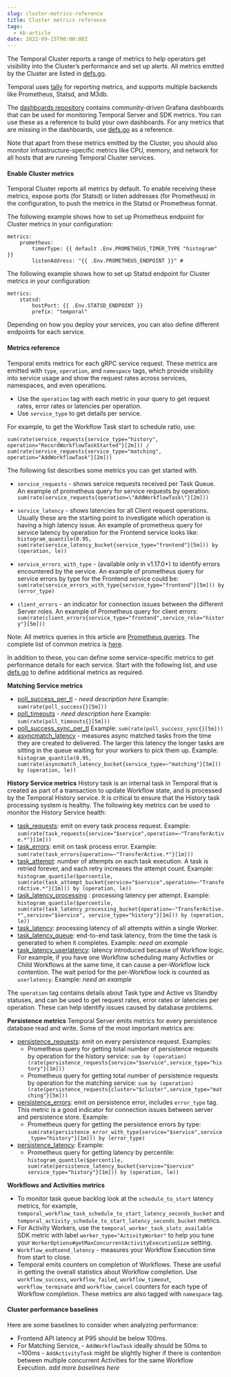 ```yaml
---
slug: cluster-metrics-reference
title: Cluster metrics reference
tags:
  - kb-article
date: 2022-09-15T00:00:00Z
---
```


The Temporal Cluster reports a range of metrics to help operators get visibility into the Cluster’s performance and set up alerts.
All metrics emitted by the Cluster are listed in [defs.go](https://github.com/temporalio/temporal/blob/master/common/metrics/defs.go).

Temporal uses [tally](https://github.com/uber-go/tally) for reporting metrics, and supports multiple backends like Prometheus, Statsd, and M3db.

The [dashboards repository](https://github.com/temporalio/dashboards) contains community-driven Grafana dashboards that can be used for monitoring Temporal Server and SDK metrics.
You can use these as a reference to build your own dashboards.
For any metrics that are missing in the dashboards, use [defs.go](https://github.com/temporalio/temporal/blob/master/common/metrics/defs.go) as a reference.

Note that apart from these metrics emitted by the Cluster, you should also monitor infrastructure-specific metrics like CPU, memory, and network for all hosts that are running Temporal Cluster services.

#### Enable Cluster metrics

Temporal Cluster reports all metrics by default.
To enable receiving these metrics, expose ports (for Statsd) or listen addresses (for Prometheus) in the configuration, to push the metrics in the Statsd or Prometheus format.

The following example shows how to set up Prometheus endpoint for Cluster metrics in your configuration:

```
metrics:
    prometheus:
        timerType: {{ default .Env.PROMETHEUS_TIMER_TYPE "histogram" }}
        listenAddress: "{{ .Env.PROMETHEUS_ENDPOINT }}" #
```

The following example shows how to set up Statsd endpoint for Cluster metrics in your configuration:

```
metrics:
    statsd:
        hostPort: {{ .Env.STATSD_ENDPOINT }}
        prefix: "temporal"
```

Depending on how you deploy your services, you can also define different endpoints for each service.

#### Metrics reference

Temporal emits metrics for each gRPC service request.
These metrics are emitted with `type`, `operation`, and `namespace` tags, which provide visibility into service usage and show the request rates across services, namespaces, and even operations.

- Use the `operation` tag with each metric in your query to get request rates, error rates or latencies per operation.
- Use `service_type` to get details per service.

For example, to get the Workflow Task start to schedule ratio, use:

```
sum(rate(service_requests{service_type="history", operation="RecordWorkflowTaskStarted"}[2m])) / sum(rate(service_requests{service_type="matching", operation="AddWorkflowTask"}[2m]))
```

The following list describes some metrics you can get started with.

- `service_requests` - shows service requests received per Task Queue.
  An example of prometheus query for service requests by operation:
  `sum(rate(service_requests{operation=\"AddWorkflowTask\"}[2m]))`

- `service_latency` - shows latencies for all Client request operations. Usually these are the starting point to investigate which operation is having a high latency issue.
  An example of prometheus query for service latency by operation for the Frontend service looks like:
  `histogram_quantile(0.95, sum(rate(service_latency_bucket{service_type="frontend"}[5m])) by (operation, le))`

- `service_errors_with_type` - (available only in v1.17.0+) to identify errors encountered by the service.
  An example of prometheus query for service errors by type for the Frontend service could be:
  `sum(rate(service_errors_with_type{service_type="frontend"}[5m])) by (error_type)`

- `client_errors` - an indicator for connection issues between the different Server roles.
  An example of Prometheus query for client errors:
  `sum(rate(client_errors{service_type="frontend",service_role="history"}[5m]))`

Note: All metrics queries in this article are [Prometheus queries](https://prometheus.io/docs/prometheus/latest/querying/basics/).
The complete list of common metrics is [here](https://github.com/temporalio/temporal/blob/fcec8f99bb199ad28632d5a1c84b9281f816db0c/common/metrics/defs.go#L2496).

In addition to these, you can define some service-specific metrics to get performance details for each service.
Start with the following list, and use [defs.go](https://github.com/temporalio/temporal/blob/master/common/metrics/defs.go) to define additional metrics as required.

**Matching Service metrics**

- [poll_success_per_tl](https://github.com/temporalio/temporal/blob/6a354ee73f41a26497130f6cd0f4b97ac157f680/common/metrics/defs.go#L2823) - _need description here_
  Example: `sum(rate(poll_success{}[5m]))`
- [poll_timeouts](https://github.com/temporalio/temporal/blob/6a354ee73f41a26497130f6cd0f4b97ac157f680/common/metrics/defs.go#L2824) - _need description here_
  Example: `sum(rate(poll_timeouts{}[5m]))`
- [poll_success_sync_per_tl](https://github.com/temporalio/temporal/blob/6a354ee73f41a26497130f6cd0f4b97ac157f680/common/metrics/defs.go#L2825)
  Example: `sum(rate(poll_success_sync{}[5m]))`
- [asyncmatch_latency](https://github.com/temporalio/temporal/blob/77be7a96c66e6ca1ffc1f6c56d2779e0264d5dfe/common/metrics/defs.go#L2807) - measures async matched tasks from the time they are created to delivered. The larger this latency the longer tasks are sitting in the queue waiting for your workers to pick them up.
  Example: `histogram_quantile(0.95, sum(rate(asyncmatch_latency_bucket{service_type=~"matching"}[5m])) by (operation, le))`

**History Service metrics**
History task is an internal task in Temporal that is created as part of a transaction to update Workflow state, and is processed by the Temporal History service.
It is critical to ensure that the History task processing system is healthy.
The following key metrics can be used to monitor the History Service health:

- [task_requests](https://github.com/temporalio/temporal/blob/fcec8f99bb199ad28632d5a1c84b9281f816db0c/common/metrics/defs.go#L2641): emit on every task process request.
  Example: `sum(rate(task_requests{service="$service",operation=~"TransferActive.*"}[1m]))`
- [task_errors](https://github.com/temporalio/temporal/blob/fcec8f99bb199ad28632d5a1c84b9281f816db0c/common/metrics/defs.go#L2648): emit on task process error.
  Example: `sum(rate(task_errors{operation=~"TransferActive.*"}[1m]))`
- [task_attempt](https://github.com/temporalio/temporal/blob/fcec8f99bb199ad28632d5a1c84b9281f816db0c/common/metrics/defs.go#L2647): number of attempts on each task execution. A task is retried forever, and each retry increases the attempt count.
  Example: `histogram_quantile($percentile, sum(rate(task_attempt_bucket{service="$service",operation=~"TransferActive.*"}[1m])) by (operation, le))`
- [task_latency_processing](https://github.com/temporalio/temporal/blob/fcec8f99bb199ad28632d5a1c84b9281f816db0c/common/metrics/defs.go#L2658) : processing latency per attempt.
  Example: `histogram_quantile($percentile, sum(rate(task_latency_processing_bucket{operation=~"TransferActive.*",service="$service", service_type="history"}[1m])) by (operation, le))`
- [task_latency](https://github.com/temporalio/temporal/blob/fcec8f99bb199ad28632d5a1c84b9281f816db0c/common/metrics/defs.go#L2643): processing latency of all attempts within a single Worker.
- [task_latency_queue](https://github.com/temporalio/temporal/blob/fcec8f99bb199ad28632d5a1c84b9281f816db0c/common/metrics/defs.go#L2661): end-to-end task latency, from the time the task is generated to when it completes.
  Example: _need an example_
- [task_latency_userlatency](https://github.com/temporalio/temporal/blob/fcec8f99bb199ad28632d5a1c84b9281f816db0c/common/metrics/defs.go#L2644): latency introduced because of Workflow logic. For example, if you have one Workflow scheduling many Activities or Child Workflows at the same time, it can cause a per-Workflow lock contention. The wait period for the per-Workflow lock is counted as `userlatency`.
  Example: _need an example_

The `operation` tag contains details about Task type and Active vs Standby statuses, and can be used to get request rates, error rates or latencies per operation.
These can help identify issues caused by database problems.

**Persistence metrics**
Temporal Server emits metrics for every persistence database read and write.
Some of the most important metrics are:

- [persistence_requests](https://github.com/temporalio/temporal/blob/57424088d28e785d4dfe797c4a957f093e5ad02e/common/metrics/defs.go#L2523): emit on every persistence request.
  Examples:
  - Prometheus query for getting total number of persistence requests by operation for the history service:
    `sum by (operation) (rate(persistence_requests{service="$service",service_type="history"}[1m]))`
  - Prometheus query for getting total number of persistence requests by operation for the matching service:
    `sum by (operation) (rate(persistence_requests{cluster="$cluster",service_type="matching"}[5m]))`
- [persistence_errors](https://github.com/temporalio/temporal/blob/57424088d28e785d4dfe797c4a957f093e5ad02e/common/metrics/defs.go#L2524): emit on persistence error, includes `error_type` tag. This metric is a good indicator for connection issues between server and persistence store.
  Example:
  - Prometheus query for getting the persistence errors by type:
    `sum(rate(persistence_error_with_type{service="$service",service_type="history"}[1m])) by (error_type)`
- [persistence_latency](https://github.com/temporalio/temporal/blob/57424088d28e785d4dfe797c4a957f093e5ad02e/common/metrics/defs.go#L2526):
  Example:
  - Prometheus query for getting latency by percentile:
    `histogram_quantile($percentile, sum(rate(persistence_latency_bucket{service="$service" service_type="history"}[1m])) by (operation, le))`

**Workflows and Activities metrics**

- To monitor task queue backlog look at the `schedule_to_start` latency metrics, for example, `temporal_workflow_task_schedule_to_start_latency_seconds_bucket` and `temporal_activity_schedule_to_start_latency_seconds_bucket` metrics.
- For Activity Workers, use the `temporal_worker_task_slots_available` SDK metric with label `worker_type="ActivityWorker"` to help you tune your `WorkerOptions#getMaxConcurrentActivityExecutionSize` setting.
- `Workflow_endtoend_latency` - measures your Workflow Execution time from start to close.
- Temporal emits counters on completion of Workflows. These are useful in getting the overall statistics about Workflow completion. Use `workflow_success`, `workflow_failed`, `workflow_timeout`, `workflow_terminate` and `workflow_cancel` counters for each type of Workflow completion. These metrics are also tagged with `namespace` tag.

#### Cluster performance baselines

Here are some baselines to consider when analyzing performance:

- Frontend API latency at P95 should be below 100ms.
- For Matching Service, - `AddWorkflowTask` ideally should be 50ms to ~100ms - `AddActivityTask` might be slightly higher if there is contention between multiple concurrent Activities for the same Workflow Execution.
  _add more baselines here_
